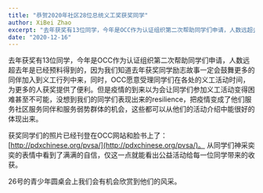 ```yaml
---
title: "恭贺2020年社区28位总统义工奖获奖同学"
author: XiBei Zhao
excerpt: "去年获奖有13位同学，今年是OCC作为认证组织第二次帮助同学们申请，人数远超去年是已经预料得到的，因为我们知道去年获奖同学励志故事一定会鼓舞更多的同伴加入到义工行列中来，同时，OCC愿意受理同学们在各处的义工活动时间，为更多的人获奖提供了便利。但是疫情的到来以为会让同学们参加义工活动变得困难甚至不可能，没想到我们的同学们表现出来的resilience，把疫情变成了他们服务社区服务同伴和服务弱势群体的机会，这些都可以从他们的活动介绍中能很好的体现出来。"
date: "2020-12-16"
---
```


去年获奖有13位同学，今年是OCC作为认证组织第二次帮助同学们申请，人数远超去年是已经预料得到的，因为我们知道去年获奖同学励志故事一定会鼓舞更多的同伴加入到义工行列中来，同时，OCC愿意受理同学们在各处的义工活动时间，为更多的人获奖提供了便利。但是疫情的到来以为会让同学们参加义工活动变得困难甚至不可能，没想到我们的同学们表现出来的resilience，把疫情变成了他们服务社区服务同伴和服务弱势群体的机会，这些都可以从他们的活动介绍中能很好的体现出来。

获奖同学们的照片已经刊登在OCC网站和脸书上了： [http://pdxchinese.org/pvsa/](http://pdxchinese.org/pvsa/)。 从同学们神采奕奕的表情中看到了满满的自信，仅这一点就能看出公益活动给每一位同学带来的收获。

26号的青少年圆桌会上我们会有机会欣赏到他们的风采。
